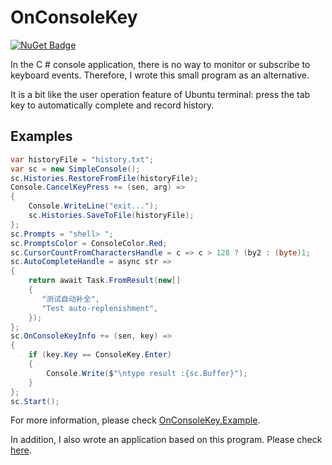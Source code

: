 # OnConsoleKey

[![NuGet Badge](https://buildstats.info/nuget/OnConsoleKey)](https://www.nuget.org/packages/OnConsoleKey)

In the C # console application, there is no way to monitor or subscribe to keyboard events. Therefore, I wrote this small program as an alternative.

It is a bit like the user operation feature of Ubuntu terminal: press the tab key to automatically complete and record history.

## Examples

```csharp
var historyFile = "history.txt";
var sc = new SimpleConsole();
sc.Histories.RestoreFromFile(historyFile);
Console.CancelKeyPress += (sen, arg) =>
{
    Console.WriteLine("exit...");
    sc.Histories.SaveToFile(historyFile);
};
sc.Prompts = "shell> ";
sc.PromptsColor = ConsoleColor.Red;
sc.CursorCountFromCharactersHandle = c => c > 128 ? (by2 : (byte)1;
sc.AutoCompleteHandle = async str =>
{
    return await Task.FromResult(new[]
    {
       "测试自动补全",
       "Test auto-replenishment",
    });
};
sc.OnConsoleKeyInfo += (sen, key) =>
{
    if (key.Key == ConsoleKey.Enter)
    {
        Console.Write($"\ntype result :{sc.Buffer}");
    }
};
sc.Start();
```

For more information, please check [OnConsoleKey.Example](src/OnConsoleKey.Example/Program.cs).


In addition, I also wrote an application based on this program. Please check [here](https://github.com/hsxian/AnyDict).
